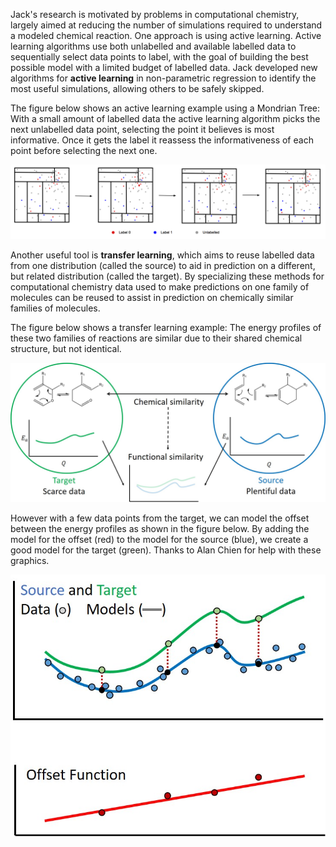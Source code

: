 Jack's research is motivated by problems in computational chemistry, largely aimed at reducing the number of simulations required to understand a modeled chemical reaction. One approach is using active learning. Active learning algorithms use both unlabelled and available labelled data to sequentially select data points to label, with the goal of building the best possible model with a limited budget of labelled data. Jack developed new algorithms for **active learning** in non-parametric regression to identify the most useful simulations, allowing others to be safely skipped. 

The figure below shows an active learning example using a Mondrian Tree: With a small amount of labelled data the active learning algorithm picks the next unlabelled data point, selecting the point it believes is most informative. Once it gets the label it reassess the informativeness of each point before selecting the next one.

![Active learning using Mondrian Tree](goetz_active.png)

Another useful tool is **transfer learning**, which aims to reuse labelled data from one distribution (called the source) to aid in prediction on a different, but related distribution (called the target). By specializing these methods for computational chemistry data used to make predictions on one family of molecules can be reused to assist in prediction on chemically similar families of molecules.

The figure below shows a transfer learning example: The energy profiles of these two families of reactions are similar due to their shared chemical structure, but not identical.

![Two families of reactions](goetz_transfer_1.jpg)

However with a few data points from the target, we can model the offset between the energy profiles as shown in the figure below. By adding the model for the offset (red) to the model for the source (blue), we create a good model for the target (green). Thanks to Alan Chien for help with these graphics.

![Offset Modeling](goetz_transfer_2.jpg)
